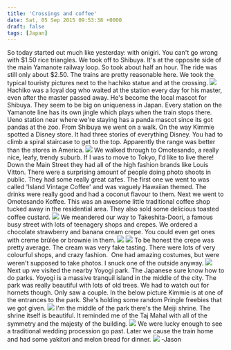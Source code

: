 ```yaml
---
title: 'Crossings and coffee'
date: Sat, 05 Sep 2015 09:53:38 +0000
draft: false
tags: [Japan]
---
```


So today started out much like yesterday: with onigiri. You can't go wrong with $1.50 rice triangles. We took off to Shibuya. It's at the opposite side of the main Yamanote railway loop. So took about half an hour. The ride was still only about $2.50. The trains are pretty reasonable here. We took the typical touristy pictures next to the hachiko statue and at the crossing. [![](https://jovialdragon.files.wordpress.com/2015/09/img_0866.jpg)](https://jovialdragon.files.wordpress.com/2015/09/img_0866.jpg) Hachiko was a loyal dog who waited at the station every day for his master, even after the master passed away. He's become the local mascot for Shibuya. They seem to be big on uniqueness in Japan. Every station on the Yamanote line has its own jingle which plays when the train stops there. Ueno station near where we're staying has a panda mascot since its got pandas at the zoo. From Shibuya we went on a walk. On the way Kimmie spotted a Disney store. It had three stories of everything Disney. You had to climb a spiral staircase to get to the top. Apparently the range was better than the stores in America. [![](https://jovialdragon.files.wordpress.com/2015/09/img_0872.jpg)](https://jovialdragon.files.wordpress.com/2015/09/img_0872.jpg) We walked through to Omotesando, a really nice, leafy, trendy suburb. If I was to move to Tokyo, I'd like to live there! Down the Main Street they had all of the high fashion brands like Louis Vitton. There were a surprising amount of people doing photo shoots in public. They had some really great cafes. The first one we went to was called 'Island Vintage Coffee' and was vaguely Hawaiian themed. The drinks were really good and had a coconut flavour to them. Next we went to Omotesando Koffee. This was an awesome little traditional coffee shop tucked away in the residential area. They also sold some delicious toasted coffee custard. [![](https://jovialdragon.files.wordpress.com/2015/09/img_0877.jpg)](https://jovialdragon.files.wordpress.com/2015/09/img_0877.jpg) We meandered our way to Takeshita-Doori, a famous busy street with lots of teenagery shops and crepes. We ordered a chocolate strawberry and banana cream crepe. You could even get ones with creme brûlée or brownie in them. [![](https://jovialdragon.files.wordpress.com/2015/09/img_0881.jpg)](https://jovialdragon.files.wordpress.com/2015/09/img_0881.jpg) [![](https://jovialdragon.files.wordpress.com/2015/09/img_0883.jpg)](https://jovialdragon.files.wordpress.com/2015/09/img_0883.jpg) To be honest the crepe was pretty average. The cream was very fake tasting. There were lots of very colourful shops, and crazy fashion.  One had amazing costumes, but were weren't supposed to take photos. I snuck one of the outside anyway. [![](https://jovialdragon.files.wordpress.com/2015/09/img_0887.jpg)](https://jovialdragon.files.wordpress.com/2015/09/img_0887.jpg) Next up we visited the nearby Yoyogi park. The Japanese sure know how to do parks. Yoyogi is a massive tranquil island in the middle of the city. The park was really beautiful with lots of old trees. We had to watch out for hornets though. Only saw a couple. In the below picture Kimmie is at one of the entrances to the park. She's holding some random Pringle freebies that we got given. [![](https://jovialdragon.files.wordpress.com/2015/09/img_0889.jpg)](https://jovialdragon.files.wordpress.com/2015/09/img_0889.jpg) I'm the middle of the park there's the Meiji shrine. The shrine itself is beautiful. It reminded me of the Taj Mahal with all of the symmetry and the majesty of the building. [![](https://jovialdragon.files.wordpress.com/2015/09/img_0893.jpg)](https://jovialdragon.files.wordpress.com/2015/09/img_0893.jpg) We were lucky enough to see a traditional wedding procession go past. Later we cause the train home and had some yakitori and melon bread for dinner. [![](https://jovialdragon.files.wordpress.com/2015/09/img_0897.jpg)](https://jovialdragon.files.wordpress.com/2015/09/img_0897.jpg) -Jason